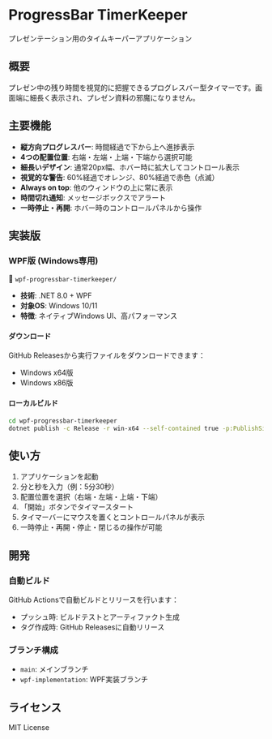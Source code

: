 # ProgressBar TimerKeeper

プレゼンテーション用のタイムキーパーアプリケーション

## 概要

プレゼン中の残り時間を視覚的に把握できるプログレスバー型タイマーです。画面端に細長く表示され、プレゼン資料の邪魔になりません。

## 主要機能

- **縦方向プログレスバー**: 時間経過で下から上へ進捗表示
- **4つの配置位置**: 右端・左端・上端・下端から選択可能
- **細長いデザイン**: 通常20px幅、ホバー時に拡大してコントロール表示
- **視覚的な警告**: 60%経過でオレンジ、80%経過で赤色（点滅）
- **Always on top**: 他のウィンドウの上に常に表示
- **時間切れ通知**: メッセージボックスでアラート
- **一時停止・再開**: ホバー時のコントロールパネルから操作

## 実装版

### WPF版 (Windows専用)
📁 `wpf-progressbar-timerkeeper/`

- **技術**: .NET 8.0 + WPF
- **対象OS**: Windows 10/11
- **特徴**: ネイティブWindows UI、高パフォーマンス

#### ダウンロード
GitHub Releasesから実行ファイルをダウンロードできます：
- Windows x64版
- Windows x86版

#### ローカルビルド
```bash
cd wpf-progressbar-timerkeeper
dotnet publish -c Release -r win-x64 --self-contained true -p:PublishSingleFile=true
```

## 使い方

1. アプリケーションを起動
2. 分と秒を入力（例：5分30秒）
3. 配置位置を選択（右端・左端・上端・下端）
4. 「開始」ボタンでタイマースタート
5. タイマーバーにマウスを置くとコントロールパネルが表示
6. 一時停止・再開・停止・閉じるの操作が可能

## 開発

### 自動ビルド
GitHub Actionsで自動ビルドとリリースを行います：
- プッシュ時: ビルドテストとアーティファクト生成
- タグ作成時: GitHub Releasesに自動リリース

### ブランチ構成
- `main`: メインブランチ
- `wpf-implementation`: WPF実装ブランチ

## ライセンス

MIT License 